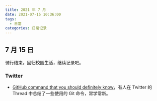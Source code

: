 ```yaml
---
title: 2021 年 7 月
date: 2021-07-15 10:36:00
tags: 
  - 日常
categories: 日常记录
---
```


## 7 月 15 日

骑行结束，回归校园生活，继续记录吧。

### Twitter

- [GitHub command that you should definitely know](https://twitter.com/ravikmmr/status/1415252179515060228)，有人在 Twitter 的 Thread 中总结了一些使用的 Git 命令，常学常新。




